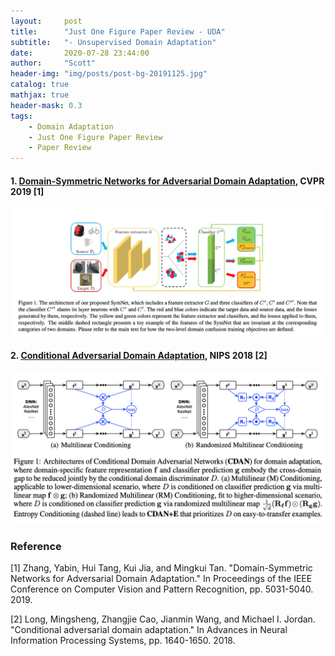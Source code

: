 ```yaml
---
layout:     post
title:      "Just One Figure Paper Review - UDA"
subtitle:   "- Unsupervised Domain Adaptation"
date:       2020-07-28 23:44:00
author:     "Scott"
header-img: "img/posts/post-bg-20191125.jpg"
catalog: true
mathjax: true
header-mask: 0.3
tags:
    - Domain Adaptation
    - Just One Figure Paper Review
    - Paper Review
---
```




<!-- # Unsupervised Domain Adaptation -->
<!-- [Just One Figure Paper Review Project - Github](https://github.com/scottjingtt/Just_One_Figure_Paper_Review/blob/master/DomainAdaptation.md) -->

<!-- --- -->
#### 1. [Domain-Symmetric Networks for Adversarial Domain Adaptation](http://openaccess.thecvf.com/content_CVPR_2019/html/Zhang_Domain-Symmetric_Networks_for_Adversarial_Domain_Adaptation_CVPR_2019_paper.html), CVPR 2019 [1]

![SymNets](/img/posts/paperreview/zhang2019domain_caption.png?raw=true)

#### 2. [Conditional Adversarial Domain Adaptation](http://papers.nips.cc/paper/7436-conditional-adversarial-domain-adaptation.pdf), NIPS 2018 [2]

![CDAN](/img/posts/paperreview/long2018conditional.png?raw=true)

### Reference

[1] Zhang, Yabin, Hui Tang, Kui Jia, and Mingkui Tan. "Domain-Symmetric Networks for Adversarial Domain Adaptation." In Proceedings of the IEEE Conference on Computer Vision and Pattern Recognition, pp. 5031-5040. 2019.

[2] Long, Mingsheng, Zhangjie Cao, Jianmin Wang, and Michael I. Jordan. "Conditional adversarial domain adaptation." In Advances in Neural Information Processing Systems, pp. 1640-1650. 2018.

